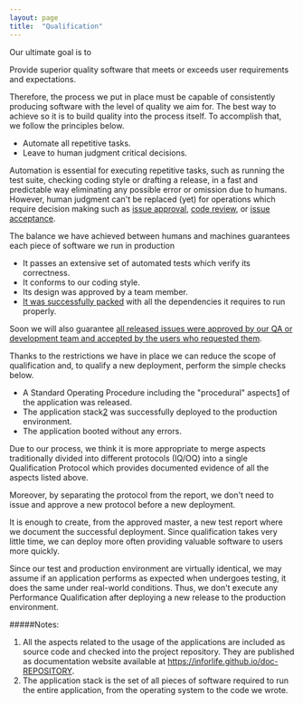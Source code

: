 ```yaml
---
layout: page
title:  "Qualification"
---
```


Our ultimate goal is to

<div class="alert dark">Provide superior quality software that meets or exceeds user requirements and expectations.</div>

Therefore, the process we put in place must be capable of consistently producing software with the level of quality we aim for. The best way to achieve so it is to build quality into the process itself. To accomplish that, we follow the principles below.

- Automate all repetitive tasks.
- Leave to human judgment critical decisions.

Automation is essential for executing repetitive tasks, such as running the test suite, checking coding style or drafting a release, in a fast and predictable way eliminating any possible error or omission due to humans. However, human judgment can't be replaced (yet) for operations which require decision making such as [issue approval](https://inforlife.github.io/process/issues.html#approval), [code review](https://inforlife.github.io/process/code-review.html), or [issue acceptance](https://inforlife.github.io/process/iterations.html#user-acceptance).

The balance we have achieved between humans and machines guarantees each piece of software we run in production

- It passes an extensive set of automated tests which verify its correctness.
- It conforms to our coding style.
- Its design was approved by a team member.
- [It was successfully packed](https://inforlife.github.io/process/release.html#image-build) with all the dependencies it requires to run properly.

Soon we will also guarantee [all released issues were approved by our QA or development team and accepted by the users who requested them](https://github.com/inforlife/inforbot/issues/13).

Thanks to the restrictions we have in place we can reduce the scope of qualification and, to qualify a new deployment, perform the simple checks below.

- A Standard Operating Procedure including the "procedural" aspects[1](#notes) of the application was released.
- The application stack[2](#notes) was successfully deployed to the production environment.
- The application booted without any errors.

Due to our process, we think it is more appropriate to merge aspects traditionally divided into different protocols (IQ/OQ) into a single Qualification Protocol which provides documented evidence of all the aspects listed above.


Moreover, by separating the protocol from the report, we don't need to issue and approve a new protocol before a new deployment.

It is enough to create, from the approved master, a new test report where we document the successful deployment. Since qualification takes very little time, we can deploy more often providing valuable software to users more quickly.

Since our test and production environment are virtually identical, we may assume if an application performs as expected when undergoes testing, it does the same under real-world conditions. Thus, we don't execute any Performance Qualification after deploying a new release to the production environment.


#####Notes:
1. All the aspects related to the usage of the applications are included as source code and checked into the project repository. They are published as documentation website available at https://inforlife.github.io/doc-REPOSITORY.
2. The application stack is the set of all pieces of software required to run the entire application, from the operating system to the code we wrote.
